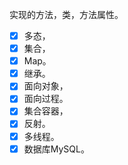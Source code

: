 实现的方法，类，方法属性。

- [x] 多态，
- [x] 集合，
- [x]  Map。
- [x]  继承。
- [x]  面向对象，
- [x]  面向过程。
- [x]  集合容器，
- [x]  反射。
- [x]  多线程。
- [x]  数据库MySQL。 